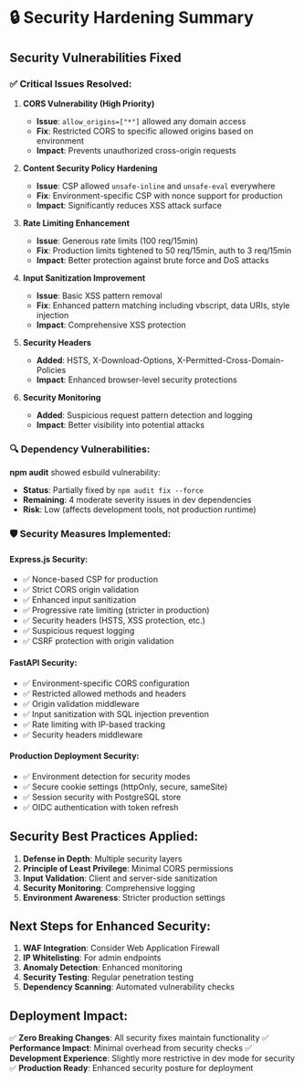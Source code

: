 # 🔒 Security Hardening Summary

## Security Vulnerabilities Fixed

### ✅ Critical Issues Resolved:

1. **CORS Vulnerability (High Priority)**
   - **Issue**: `allow_origins=["*"]` allowed any domain access
   - **Fix**: Restricted CORS to specific allowed origins based on environment
   - **Impact**: Prevents unauthorized cross-origin requests

2. **Content Security Policy Hardening**
   - **Issue**: CSP allowed `unsafe-inline` and `unsafe-eval` everywhere
   - **Fix**: Environment-specific CSP with nonce support for production
   - **Impact**: Significantly reduces XSS attack surface

3. **Rate Limiting Enhancement**
   - **Issue**: Generous rate limits (100 req/15min)
   - **Fix**: Production limits tightened to 50 req/15min, auth to 3 req/15min
   - **Impact**: Better protection against brute force and DoS attacks

4. **Input Sanitization Improvement**
   - **Issue**: Basic XSS pattern removal
   - **Fix**: Enhanced pattern matching including vbscript, data URIs, style injection
   - **Impact**: Comprehensive XSS protection

5. **Security Headers**
   - **Added**: HSTS, X-Download-Options, X-Permitted-Cross-Domain-Policies
   - **Impact**: Enhanced browser-level security protections

6. **Security Monitoring**
   - **Added**: Suspicious request pattern detection and logging
   - **Impact**: Better visibility into potential attacks

### 🔍 Dependency Vulnerabilities:

**npm audit** showed esbuild vulnerability:
- **Status**: Partially fixed by `npm audit fix --force`
- **Remaining**: 4 moderate severity issues in dev dependencies
- **Risk**: Low (affects development tools, not production runtime)

### 🛡️ Security Measures Implemented:

#### Express.js Security:
- ✅ Nonce-based CSP for production
- ✅ Strict CORS origin validation
- ✅ Enhanced input sanitization
- ✅ Progressive rate limiting (stricter in production)
- ✅ Security headers (HSTS, XSS protection, etc.)
- ✅ Suspicious request logging
- ✅ CSRF protection with origin validation

#### FastAPI Security:
- ✅ Environment-specific CORS configuration
- ✅ Restricted allowed methods and headers
- ✅ Origin validation middleware
- ✅ Input sanitization with SQL injection prevention
- ✅ Rate limiting with IP-based tracking
- ✅ Security headers middleware

#### Production Deployment Security:
- ✅ Environment detection for security modes
- ✅ Secure cookie settings (httpOnly, secure, sameSite)
- ✅ Session security with PostgreSQL store
- ✅ OIDC authentication with token refresh

## Security Best Practices Applied:

1. **Defense in Depth**: Multiple security layers
2. **Principle of Least Privilege**: Minimal CORS permissions
3. **Input Validation**: Client and server-side sanitization
4. **Security Monitoring**: Comprehensive logging
5. **Environment Awareness**: Stricter production settings

## Next Steps for Enhanced Security:

1. **WAF Integration**: Consider Web Application Firewall
2. **IP Whitelisting**: For admin endpoints
3. **Anomaly Detection**: Enhanced monitoring
4. **Security Testing**: Regular penetration testing
5. **Dependency Scanning**: Automated vulnerability checks

## Deployment Impact:

✅ **Zero Breaking Changes**: All security fixes maintain functionality
✅ **Performance Impact**: Minimal overhead from security checks
✅ **Development Experience**: Slightly more restrictive in dev mode for security
✅ **Production Ready**: Enhanced security posture for deployment